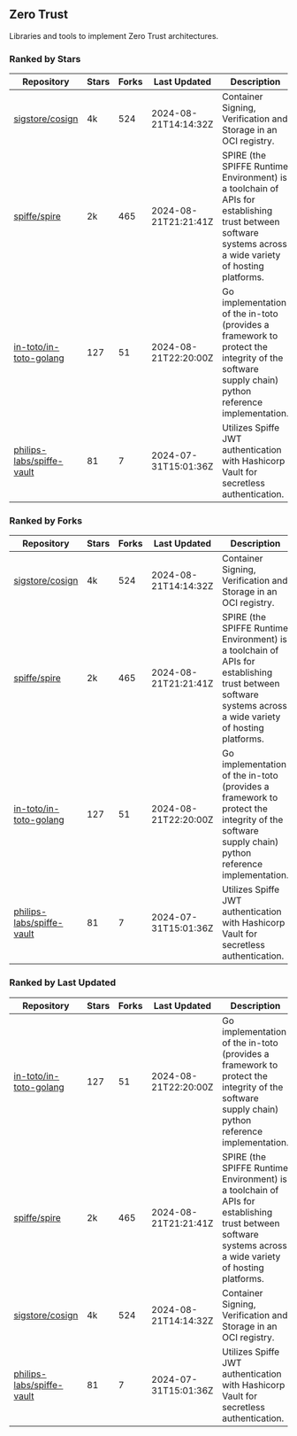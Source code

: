 ## Zero Trust

Libraries and tools to implement Zero Trust architectures.

### Ranked by Stars

| Repository | Stars | Forks | Last Updated | Description | 
|------------|-------|-------|--------------|-------------|
| [sigstore/cosign](https://github.com/sigstore/cosign) | 4k | 524 | 2024-08-21T14:14:32Z |  Container Signing, Verification and Storage in an OCI registry. |
| [spiffe/spire](https://github.com/spiffe/spire) | 2k | 465 | 2024-08-21T21:21:41Z |  SPIRE (the SPIFFE Runtime Environment) is a toolchain of APIs for establishing trust between software systems across a wide variety of hosting platforms. |
| [in-toto/in-toto-golang](https://github.com/in-toto/in-toto-golang) | 127 | 51 | 2024-08-21T22:20:00Z |  Go implementation of the in-toto (provides a framework to protect the integrity of the software supply chain) python reference implementation. |
| [philips-labs/spiffe-vault](https://github.com/philips-labs/spiffe-vault) | 81 | 7 | 2024-07-31T15:01:36Z |  Utilizes Spiffe JWT authentication with Hashicorp Vault for secretless authentication. |

### Ranked by Forks

| Repository | Stars | Forks | Last Updated | Description | 
|------------|-------|-------|--------------|-------------|
| [sigstore/cosign](https://github.com/sigstore/cosign) | 4k | 524 | 2024-08-21T14:14:32Z |  Container Signing, Verification and Storage in an OCI registry. |
| [spiffe/spire](https://github.com/spiffe/spire) | 2k | 465 | 2024-08-21T21:21:41Z |  SPIRE (the SPIFFE Runtime Environment) is a toolchain of APIs for establishing trust between software systems across a wide variety of hosting platforms. |
| [in-toto/in-toto-golang](https://github.com/in-toto/in-toto-golang) | 127 | 51 | 2024-08-21T22:20:00Z |  Go implementation of the in-toto (provides a framework to protect the integrity of the software supply chain) python reference implementation. |
| [philips-labs/spiffe-vault](https://github.com/philips-labs/spiffe-vault) | 81 | 7 | 2024-07-31T15:01:36Z |  Utilizes Spiffe JWT authentication with Hashicorp Vault for secretless authentication. |

### Ranked by Last Updated

| Repository | Stars | Forks | Last Updated | Description | 
|------------|-------|-------|--------------|-------------|
| [in-toto/in-toto-golang](https://github.com/in-toto/in-toto-golang) | 127 | 51 | 2024-08-21T22:20:00Z |  Go implementation of the in-toto (provides a framework to protect the integrity of the software supply chain) python reference implementation. |
| [spiffe/spire](https://github.com/spiffe/spire) | 2k | 465 | 2024-08-21T21:21:41Z |  SPIRE (the SPIFFE Runtime Environment) is a toolchain of APIs for establishing trust between software systems across a wide variety of hosting platforms. |
| [sigstore/cosign](https://github.com/sigstore/cosign) | 4k | 524 | 2024-08-21T14:14:32Z |  Container Signing, Verification and Storage in an OCI registry. |
| [philips-labs/spiffe-vault](https://github.com/philips-labs/spiffe-vault) | 81 | 7 | 2024-07-31T15:01:36Z |  Utilizes Spiffe JWT authentication with Hashicorp Vault for secretless authentication. |

